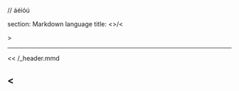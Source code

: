 // áéíóú

section: Markdown language
title: <<name>>/<<section>>

------------

<< /_header.mmd

# <<title>> 

MySWG uses the standard markdown syntax, as defined at
[markdown](https://daringfireball.net/projects/markdown/syntax)

To be more precise, 
MySWG uses 
René Jeschke's [Txtmark](https://github.com/rjeschke/txtmark)
that presents some (small) differences with respect original syntax.

Furthermore, 

  * MySWG admits macros as described in [MMD](mmd.html).  
  * MySWG accepts [HTML tables](tables.html).
  * Lines starting with '//' are skipped.
  * \[](URL) works as \[URL](URL)

<< /_footer.mmd

